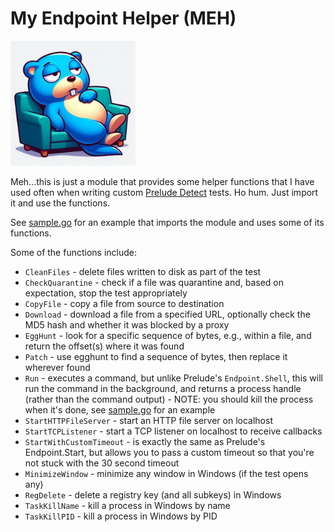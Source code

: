 # My Endpoint Helper (MEH)

<img src="img/meh_logo.jpg" alt="meh" width="200">

Meh...this is just a module that provides some helper functions that I have used often when writing custom [Prelude Detect](https://docs.preludesecurity.com/docs/the-basics) tests. Ho hum. Just import it and use the functions.

See [sample.go](examples/sample.go) for an example that imports the module and uses some of its functions.

Some of the functions include:
* `CleanFiles` - delete files written to disk as part of the test
* `CheckQuarantine` - check if a file was quarantine and, based on expectation, stop the test appropriately
* `CopyFile` - copy a file from source to destination
* `Download` - download a file from a specified URL, optionally check the MD5 hash and whether it was blocked by a proxy
* `EggHunt` - look for a specific sequence of bytes, e.g., within a file, and return the offset(s) where it was found
* `Patch` - use egghunt to find a sequence of bytes, then replace it wherever found
* `Run` - executes a command, but unlike Prelude's `Endpoint.Shell`, this will run the command in the background, and returns a process handle (rather than the command output) - NOTE: you should kill the process when it's done, see [sample.go](examples/sample.go) for an example
* `StartHTTPFileServer` - start an HTTP file server on localhost
* `StartTCPListener` - start a TCP listener on localhost to receive callbacks
* `StartWithCustomTimeout` - is exactly the same as Prelude's Endpoint.Start, but allows you to pass a custom timeout so that you're not stuck with the 30 second timeout
* `MinimizeWindow` - minimize any window in Windows (if the test opens any)
* `RegDelete` - delete a registry key (and all subkeys) in Windows
* `TaskKillName` - kill a process in Windows by name
* `TaskKillPID` - kill a process in Windows by PID